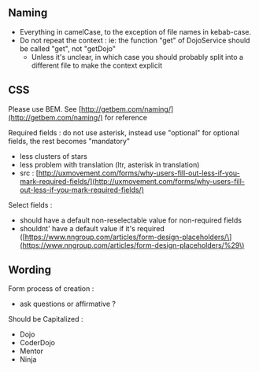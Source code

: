 ## Naming

* Everything in camelCase, to the exception of file names in kebab-case.
* Do not repeat the context : ie: the function "get" of DojoService should be called "get", not "getDojo"
  * Unless it's unclear, in which case you should probably split into a different file to make the context explicit

## **CSS**

Please use BEM. See [http://getbem.com/naming/](http://getbem.com/naming/) for reference

Required fields : do not use asterisk, instead use "optional" for optional fields, the rest becomes "mandatory"

* less clusters of stars
* less problem with translation \(ltr, asterisk in translation\)
* src : [http://uxmovement.com/forms/why-users-fill-out-less-if-you-mark-required-fields/](http://uxmovement.com/forms/why-users-fill-out-less-if-you-mark-required-fields/)

Select fields :

* should have a default non-reselectable value for non-required fields
* shouldnt' have a default value if it's required \([https://www.nngroup.com/articles/form-design-placeholders/\](https://www.nngroup.com/articles/form-design-placeholders/%29\)

## Wording

Form process of creation :

* ask questions or affirmative ?

Should be Capitalized :

* Dojo
* CoderDojo
* Mentor
* Ninja



